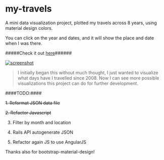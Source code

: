 # my-travels
A mini data visualization project, plotted my travels across 8 years, using material design colors.

You can click on the year and dates, and it will show the place and date when I was there.

#####Check it out [here](http://buzzlightyear182.github.io/my-travels/)######

[![screenshot](https://github.com/buzzlightyear182/my-travels/blob/master/screenshot.png)](http://buzzlightyear182.github.io/my-travels/)


> I initially began this without much thought, I just wanted to visualize what days have I travelled since 2008. Now I can see more possible visualizations this project can do for further development.

####TODO:####

~~1. Reformat JSON data file~~

~~2. Refactor Javascript~~

3. Filter by month and location

4. Rails API autogenerate JSON

5. Refactor again JS to use AngularJS


Thanks also for bootstrap-material-design!
